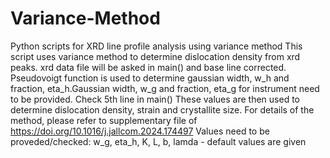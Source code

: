 # Variance-Method
Python scripts for XRD line profile analysis using variance method
This script uses variance method to determine dislocation density from xrd peaks. 
xrd data file will be asked in main() and base line corrected. Pseudovoigt function is used to determine gaussian width, w_h and fraction, eta_h.Gaussian width, w_g and fraction, eta_g for instrument need to be provided. Check 5th line in main()
These values are then used to determine dislocation density, strain and crystallite size.
For details of the method, please refer to supplementary file of https://doi.org/10.1016/j.jallcom.2024.174497 
Values need to be proveded/checked: w_g, eta_h, K, L, b, lamda - default values are given
